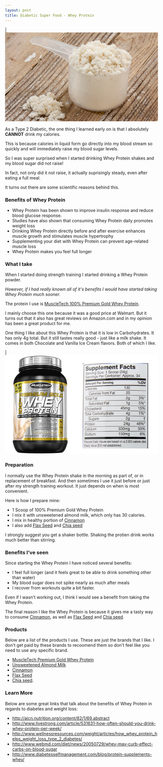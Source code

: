 ```yaml
---
layout: post
title: Diabetic Super Food - Whey Protein
---
```


|![Whey Protein Powder](/images/whey.png)

As a Type 2 Diabetic, the one thing I learned early on is that I absolutely **CANNOT** drink my calories. 

This is because calories in liquid form go directly into my blood stream so quickly and will immediately raise my blood sugar levels.

So I was super surprised when I started drinking Whey Protein shakes and my blood sugar did not raise! 

In fact, not only did it not raise, it actually suprisingly steady, even after eating a full meal.

It turns out there are some scientific reasons behind this.

### Benefits of Whey Protein

- Whey Protein has been shown to improve insulin response and reduce blood glucose response.
- Studies have also shown that consuming Whey Protein daily promotes weight loss
- Drinking Whey Protein directly before and after exercise enhances muscle growth and stimulates muscle hypertrophy
- Supplementing your diet with Whey Protein can prevent age-related muscle loss  
- Whey Protein makes you feel full longer

### What I take

When I started doing strength training I started drinking a Whey Protein powder.  

*However, if I had really known all of it's benefits I would have started taking Whey Protein much sooner.* 

The protein I use is [MuscleTech 100% Premium Gold Whey Protein](http://www.amazon.com/gp/product/B00MA28CJM).  

I mainly choose this one because it was a good price at Walmart.  But it turns out that it also has great reviews on 
Amazon.com and in my opinion has been a great product for me.

One thing I like about this Whey Protein is that it is low in Carbohydrates.  It has only 4g total.  But it still tastes really 
good - just like a milk shake.  It comes in both Chocolate and Vanilla Ice Cream flavors.  Both of which I like.

|![MuscleTech Whey Protein](/images/whey_01.png)

### Preparation

I normally use the Whey Protein shake in the morning as part of, or in replacement of breakfast. And then sometimes I use it just before 
or just after my strength training workout.  It just depends on when is most convenient.

Here is how I prepare mine:

- 1 Scoop of 100% Premium Gold Whey Protein
- I mix it with unsweetened almond milk, which only has 30 calories. 
- I mix in healthy portion of [Cinnamon](/Diabetic-Super-Food-Cinnamon/) 
- I also add [Flax Seed](/Diabetic-Super-Food-Flax-Seed/) and [Chia seed](/Diabetic-Super-Food-Chia-Seed/)

I strongly suggest you get a shaker bottle.  Shaking the protien drink works much better than stirring.

### Benefits I've seen

Since starting the Whey Protein I have noticed several benefits:

- I feel full longer (and it feels great to be able to drink something other than water)
- My blood sugar does not spike nearly as much after meals
- I recover from workouts quite a bit faster.  

Even if I wasn't working out, I think I would see a benefit from taking the Whey Protein.  

The final reason I like the Whey Protein is because it gives me a tasty way to consume [Cinnamon](/Diabetic-Super-Food-Cinnamon/), 
as well as [Flax Seed](/Diabetic-Super-Food-Flax-Seed/) and [Chia seed](/Diabetic-Super-Food-Chia-Seed/).

### Products

Below are a list of the products I use.  These are just the brands that I like.  I don't get paid by these brands to recoomend them
so don't feel like you need to use any specific brand. 

- [MuscleTech Premium Gold Whey Protein](http://www.amazon.com/gp/product/B00MA28CJM)
- [Unsweetened Almond Milk](http://www.amazon.com/gp/product/B005JU9H3W)
- [Cinnamon](/Diabetic-Super-Food-Whey-Protein/)
- [Flax Seed](Diabetic-Super-Food-Flax-Seed/)
- [Chia seed](Diabetic-Super-Food-Chia-Seed/).

### Learn More

Below are some great links that talk about the benefits of Whey Protein in regards to diabetes and weight loss:

- <http://ajcn.nutrition.org/content/82/1/69.abstract>
- <http://www.livestrong.com/article/531631-how-often-should-you-drink-whey-protein-per-week/>
- <http://www.wellnessresources.com/weight/articles/how_whey_protein_helps_weight_loss_type_2_diabetes/>
- <http://www.webmd.com/diet/news/20050729/whey-may-curb-effect-carbs-on-blood-sugar>
- <http://www.diabetesselfmanagement.com/blog/protein-supplements-whey/>
